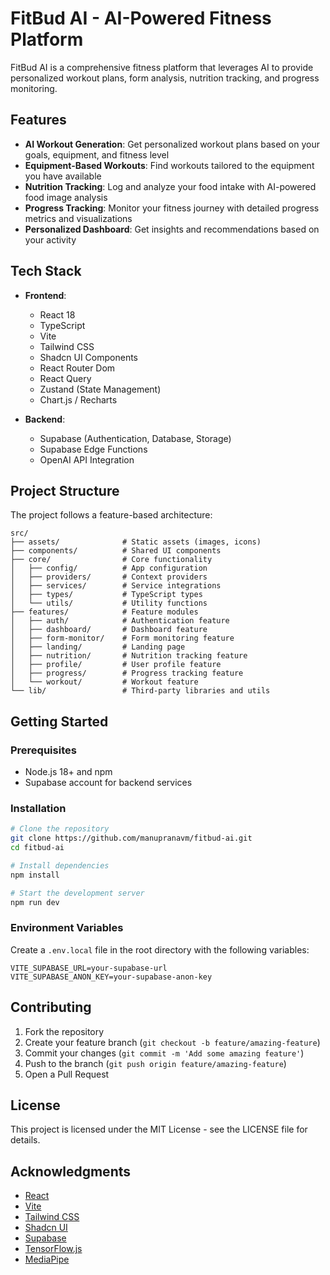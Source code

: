 # FitBud AI - AI-Powered Fitness Platform

FitBud AI is a comprehensive fitness platform that leverages AI to provide personalized workout plans, form analysis, nutrition tracking, and progress monitoring.

## Features

- **AI Workout Generation**: Get personalized workout plans based on your goals, equipment, and fitness level
- **Equipment-Based Workouts**: Find workouts tailored to the equipment you have available
- **Nutrition Tracking**: Log and analyze your food intake with AI-powered food image analysis
- **Progress Tracking**: Monitor your fitness journey with detailed progress metrics and visualizations
- **Personalized Dashboard**: Get insights and recommendations based on your activity

## Tech Stack

- **Frontend**:
  - React 18
  - TypeScript
  - Vite
  - Tailwind CSS
  - Shadcn UI Components
  - React Router Dom
  - React Query
  - Zustand (State Management)
  - Chart.js / Recharts
- **Backend**:

  - Supabase (Authentication, Database, Storage)
  - Supabase Edge Functions
  - OpenAI API Integration

## Project Structure

The project follows a feature-based architecture:

```
src/
├── assets/              # Static assets (images, icons)
├── components/          # Shared UI components
├── core/                # Core functionality
│   ├── config/          # App configuration
│   ├── providers/       # Context providers
│   ├── services/        # Service integrations
│   ├── types/           # TypeScript types
│   └── utils/           # Utility functions
├── features/            # Feature modules
│   ├── auth/            # Authentication feature
│   ├── dashboard/       # Dashboard feature
│   ├── form-monitor/    # Form monitoring feature
│   ├── landing/         # Landing page
│   ├── nutrition/       # Nutrition tracking feature
│   ├── profile/         # User profile feature
│   ├── progress/        # Progress tracking feature
│   └── workout/         # Workout feature
└── lib/                 # Third-party libraries and utils
```

## Getting Started

### Prerequisites

- Node.js 18+ and npm
- Supabase account for backend services

### Installation

```bash
# Clone the repository
git clone https://github.com/manupranavm/fitbud-ai.git
cd fitbud-ai

# Install dependencies
npm install

# Start the development server
npm run dev
```

### Environment Variables

Create a `.env.local` file in the root directory with the following variables:

```
VITE_SUPABASE_URL=your-supabase-url
VITE_SUPABASE_ANON_KEY=your-supabase-anon-key
```

## Contributing

1. Fork the repository
2. Create your feature branch (`git checkout -b feature/amazing-feature`)
3. Commit your changes (`git commit -m 'Add some amazing feature'`)
4. Push to the branch (`git push origin feature/amazing-feature`)
5. Open a Pull Request

## License

This project is licensed under the MIT License - see the LICENSE file for details.

## Acknowledgments

- [React](https://reactjs.org/)
- [Vite](https://vitejs.dev/)
- [Tailwind CSS](https://tailwindcss.com/)
- [Shadcn UI](https://ui.shadcn.com/)
- [Supabase](https://supabase.com/)
- [TensorFlow.js](https://www.tensorflow.org/js)
- [MediaPipe](https://google.github.io/mediapipe/)
